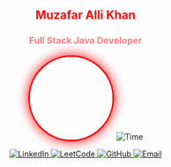 <div align="center">

<!-- Animated Name/Title -->
<h2 style="animation: bounce 2s infinite; color: #FF0608">Muzafar Alli Khan</h2>
<h3 style="animation: fadeIn 2s infinite; color: #FF0608">Full Stack Java Developer</h3>

<!-- Profile Image -->
<img src="https://avatars.githubusercontent.com/u/YOUR_USER_ID" width="150" style="border-radius:50%; border: 3px solid #FF0608; box-shadow: 0 0 20px #FF0608">

<!-- Dynamic Time Badge -->
<img src="https://img.shields.io/badge/Dynamic%20Tide-IST_%E2%8F%B0_%23FF0608-red?style=for-the-badge&logo=google-chrome&logoColor=white&labelColor=black" alt="Time">

<!-- Profile Links -->
<p align="center">
  <a href="https://www.linkedin.com/in/muzafar-alli-khan/" target="_blank">
    <img src="https://img.shields.io/badge/LINKEDIN-0077B5?style=for-the-badge&logo=linkedin&logoColor=white" alt="LinkedIn">
  </a>
  <a href="https://leetcode.com/u/Muzafar-Alli-Khan/" target="_blank">
    <img src="https://img.shields.io/badge/LEETCODE-FFA116?style=for-the-badge&logo=leetcode&logoColor=black" alt="LeetCode">
  </a>
  <a href="https://github.com/MuzafarAliKhan" target="_blank">
    <img src="https://img.shields.io/badge/GITHUB-181717?style=for-the-badge&logo=github&logoColor=white" alt="GitHub">
  </a>
  <a href="mailto:your.email@example.com" target="_blank">
    <img src="https://img.shields.io/badge/EMAIL-D14836?style=for-the-badge&logo=gmail&logoColor=white" alt="Email">
  </a>
</p>

</div>

<style>
  /* Bounce Animation for Name */
  @keyframes bounce {
    0%, 100% { transform: translateY(0); }
    50% { transform: translateY(-10px); }
  }
  
  /* Fade Animation for Title */
  @keyframes fadeIn {
    0% { opacity: 0.5; }
    50% { opacity: 1; }
    100% { opacity: 0.5; }
  }
  
  /* Glow Effect on Hover */
  img:hover {
    filter: drop-shadow(0 0 10px #FF0608);
    transition: all 0.3s ease;
  }
</style>
